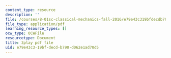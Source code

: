 ```yaml
---
content_type: resource
description: ''
file: /courses/8-01sc-classical-mechanics-fall-2016/e79e43c319bfdecdb790d062e1ad70d5_ZjGjNsmsNBU.pdf
file_type: application/pdf
learning_resource_types: []
ocw_type: OCWFile
resourcetype: Document
title: 3play pdf file
uid: e79e43c3-19bf-decd-b790-d062e1ad70d5
---
```


